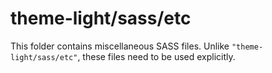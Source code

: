 # theme-light/sass/etc

This folder contains miscellaneous SASS files. Unlike `"theme-light/sass/etc"`, these files
need to be used explicitly.
